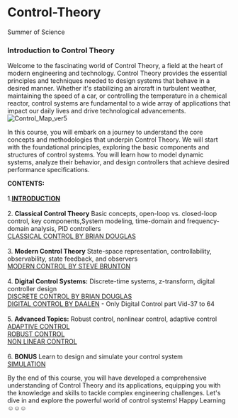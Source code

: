 # Control-Theory
Summer of Science
### Introduction to Control Theory

Welcome to the fascinating world of Control Theory, a field at the heart of modern engineering and technology. Control Theory provides the essential principles and techniques needed to design systems that behave in a desired manner. Whether it's stabilizing an aircraft in turbulent weather, maintaining the speed of a car, or controlling the temperature in a chemical reactor, control systems are fundamental to a wide array of applications that impact our daily lives and drive technological advancements.
![Control_Map_ver5](https://github.com/Khushiwandile/Control-Theory/assets/126663361/dcb6ddb3-b807-4ff0-a2ed-609c15fbcba4)


In this course, you will embark on a journey to understand the core concepts and methodologies that underpin Control Theory. We will start with the foundational principles, exploring the basic components and structures of control systems. You will learn how to model dynamic systems, analyze their behavior, and design controllers that achieve desired performance specifications.


**CONTENTS:** <br> <br>
1.**[INTRODUCTION](https://www.youtube.com/watch?v=lBC1nEq0_nk)** <br><br>
2. **Classical Control Theory** Basic concepts, open-loop vs. closed-loop control, key components,System modeling, time-domain and frequency-domain analysis, PID controllers <br>
[CLASSICAL CONTROL BY BRIAN DOUGLAS](https://www.youtube.com/watch?v=oBc_BHxw78s&list=PLUMWjy5jgHK1NC52DXXrriwihVrYZKqjk&ab_channel=BrianDouglas) <br><br>
3. **Modern Control Theory** State-space representation, controllability, observability, state feedback, and observers <br>
[MODERN CONTROL BY STEVE BRUNTON](https://www.youtube.com/playlist?list=PLMrJAkhIeNNR20Mz-VpzgfQs5zrYi085m) <br><br>
4. **Digital Control Systems:** Discrete-time systems, z-transform, digital controller design <br>
[DISCRETE CONTROL BY BRIAN DOUGLAS](https://www.youtube.com/watch?v=14cMhrp5wlk&list=PLUMWjy5jgHK0MLv6Ksf-NHi7Ur8NRNU4Z&ab_channel=BrianDouglas) <br>
[DIGITAL CONTROL BY DAALEN](https://www.youtube.com/playlist?list=PLCkNIs2gL3BGNABrGrXOuyZCRLJqVB8vB) - Only Digital Control part Vid-37 to 64 <br><br>
5. **Advanced Topics:** Robust control, nonlinear control, adaptive control <br>
[ADAPTIVE CONTROL](https://www.youtube.com/watch?v=wJsWF9q3ARQ&ab_channel=TanselYucelen) <br>
[ROBUST CONTROL](https://www.youtube.com/playlist?list=PLn8PRpmsu08qFLMfgTEzR8DxOPE7fBiin) <br>
[NON LINEAR CONTROL](https://www.youtube.com/playlist?list=PLhdVEDm7SZ-MqSUpBw78Cb2BmI142R2VA) <br><br>
6. **BONUS** Learn to design and simulate your control system <br>
[SIMULATION](https://www.youtube.com/watch?v=WkKZ5311YYI&ab_channel=MATLAB) <br>

By the end of this course, you will have developed a comprehensive understanding of Control Theory and its applications, equipping you with the knowledge and skills to tackle complex engineering challenges. Let's dive in and explore the powerful world of control systems!
Happy Learning ☺☺☺
